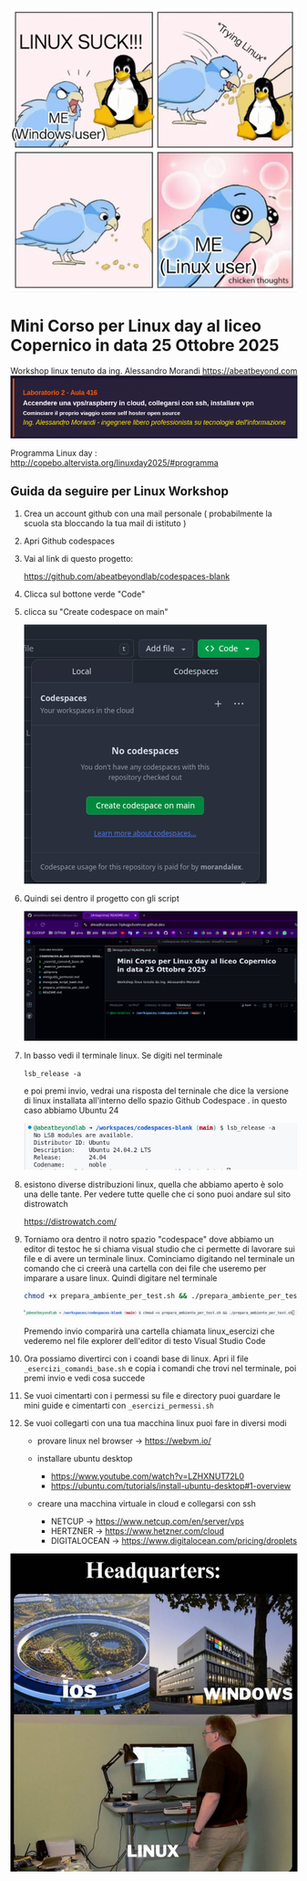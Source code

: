 ![alt text](image-6.png)


# Mini Corso per Linux day al liceo Copernico in data 25 Ottobre 2025

Workshop linux tenuto da ing. Alessandro Morandi 
https://abeatbeyond.com
![alt text](image-4.png)

Programma Linux day : http://copebo.altervista.org/linuxday2025/#programma

## Guida da seguire per Linux Workshop

1. Crea un account github con una mail personale ( probabilmente la scuola sta bloccando la tua mail di istituto )

2. Apri Github codespaces
3. Vai al link di questo progetto: 

    https://github.com/abeatbeyondlab/codespaces-blank

4. Clicca sul bottone verde "Code"
5. clicca su "Create codespace on main"

    ![Create Codespace in main](image.png)

6. Quindi sei dentro il progetto con gli script

    ![alt text](image-1.png)

7. In basso vedi il terminale linux. Se digiti nel terminale 

    `lsb_release -a`

    e poi premi invio, vedrai una risposta del terninale che dice la versione di linux installata all'interno dello spazio Github Codespace . in questo caso abbiamo Ubuntu 24

    ![alt text](image-2.png)

8. esistono diverse distribuzioni linux, quella che abbiamo aperto è solo una delle tante. Per vedere tutte quelle che ci sono puoi andare sul sito distrowatch

    https://distrowatch.com/

9. Torniamo ora dentro il notro spazio "codespace" dove abbiamo un editor di testoc he si chiama visual studio che ci permette di lavorare sui file e di avere un terminale linux. Cominciamo digitando nel terminale un comando che ci creerà una cartella con dei file che useremo per imparare a usare linux. Quindi digitare nel terminale 

    ```bash
    chmod +x prepara_ambiente_per_test.sh && ./prepara_ambiente_per_test.sh
    ```

    ![alt text](image-3.png)

    Premendo invio comparirà una cartella chiamata linux_esercizi che vederemo nel file explorer dell'editor di testo Visual Studio Code

10. Ora possiamo divertirci con i coandi base di linux. Apri il file `_esercizi_comandi_base.sh` e copia i comandi che trovi nel terminale, poi premi invio e vedi cosa succede

11. Se vuoi cimentarti con i permessi su file e directory puoi guardare le mini guide e cimentarti con `_esercizi_permessi.sh`

12. Se vuoi collegarti con una tua macchina linux puoi fare in diversi modi 
    - provare linux nel browser -> https://webvm.io/
    - installare ubuntu desktop
        - https://www.youtube.com/watch?v=LZHXNUT72L0
        - https://ubuntu.com/tutorials/install-ubuntu-desktop#1-overview

    - creare una macchina virtuale in cloud e collegarsi con ssh
        - NETCUP -> https://www.netcup.com/en/server/vps
        - HERTZNER -> https://www.hetzner.com/cloud
        - DIGITALOCEAN -> https://www.digitalocean.com/pricing/droplets


![alt text](image-5.png)